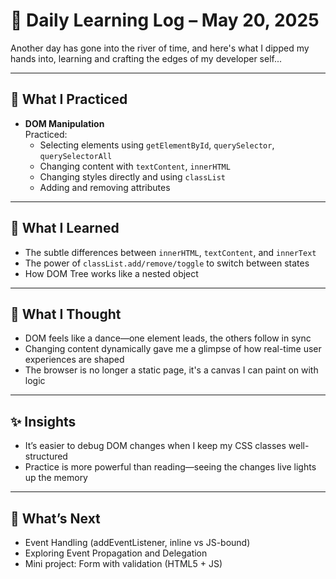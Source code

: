 # 🌸 Daily Learning Log – May 20, 2025

Another day has gone into the river of time, and here's what I dipped my hands into, learning and crafting the edges of my developer self...

---

## 🧠 What I Practiced

- **DOM Manipulation**  
  Practiced:
  - Selecting elements using `getElementById`, `querySelector`, `querySelectorAll`
  - Changing content with `textContent`, `innerHTML`
  - Changing styles directly and using `classList`
  - Adding and removing attributes

---

## 📘 What I Learned

- The subtle differences between `innerHTML`, `textContent`, and `innerText`
- The power of `classList.add/remove/toggle` to switch between states
- How DOM Tree works like a nested object

---

## 💭 What I Thought

- DOM feels like a dance—one element leads, the others follow in sync
- Changing content dynamically gave me a glimpse of how real-time user experiences are shaped
- The browser is no longer a static page, it's a canvas I can paint on with logic

---

## ✨ Insights

- It’s easier to debug DOM changes when I keep my CSS classes well-structured
- Practice is more powerful than reading—seeing the changes live lights up the memory

---

## 🔮 What’s Next

- Event Handling (addEventListener, inline vs JS-bound)
- Exploring Event Propagation and Delegation
- Mini project: Form with validation (HTML5 + JS)
